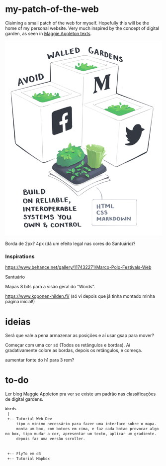 # my-patch-of-the-web

Claiming a small patch of the web for myself. Hopefully this will be the home of my personal website. Very much inspired by the concept of digital garden, as seen in [Maggie Appleton texts](https://maggieappleton.com/garden-history).

![](img/interoperable_shrink_vmtvx6.png)

Borda de 2px? 4px (dá um efeito legal nas cores do Santuário)?

### Inspirations

https://www.behance.net/gallery/117432271/Marco-Polo-Festivals-Web

Santuário

Mapas 8 bits para a visão geral do "Words".

https://www.koponen-hilden.fi/ (só vi depois que já tinha montado minha página inicial!)


# ideias

Será que vale a pena armazenar as posições e aí usar gsap para mover?

Começar com uma cor só (Todos os retângulos e bordas). Aí gradativamente colore as bordas, depois os retângulos, e começa.

aumentar fonte do h1 para 3 rem?


# to-do

Ler blog Maggie Appleton pra ver se existe um padrão nas classificações de digital gardens.

```
Words
 |
 +-- Tutorial Web Dev 
     tipo o minimo necessário para fazer uma interface sobre o mapa.
     monta um box, com botoes em cima, e faz cada botao provocar algo no box, tipo mudar a cor, apresentar um texto, aplicar um gradiente.
     depois faz uma versão scroller.
     
         
 +-- FlyTo em d3
 +-- Tutorial Mapbox

 ```

